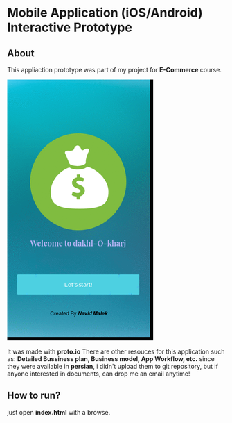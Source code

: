 # Mobile Application (iOS/Android) Interactive Prototype

## About

This appliaction prototype was part of my project for **E-Commerce** course.


![](preview.gif)


It was made with **proto.io**
There are other resouces for this application such as: **Detailed Bussiness plan, Business model, App Workflow, etc.**
since they were available in **persian**, i didn't upload them to git repository, but if anyone interested in documents, can drop me an email anytime!

## How to run?

just open **index.html** with a browse.



